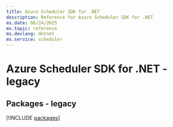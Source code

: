 ```yaml
---
title: Azure Scheduler SDK for .NET
description: Reference for Azure Scheduler SDK for .NET
ms.date: 06/24/2025
ms.topic: reference
ms.devlang: dotnet
ms.service: scheduler
---
```

# Azure Scheduler SDK for .NET - legacy
## Packages - legacy
[!INCLUDE [packages](scheduler-index.md)]